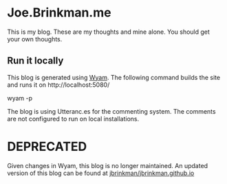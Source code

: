 # Joe.Brinkman.me

This is my blog. These are my thoughts and mine alone. You should get your own thoughts.

## Run it locally

This blog is generated using [Wyam](https://wyam.io). The following command builds the site and runs it on http://localhost:5080/

wyam -p

The blog is using Utteranc.es for the commenting system. The comments are not configured to run on local installations.

# DEPRECATED

Given changes in Wyam, this blog is no longer maintained. An updated version of this blog can be found at [jbrinkman/jbrinkman.github.io](https://github.com/jbrinkman/jbrinkman.github.io)
